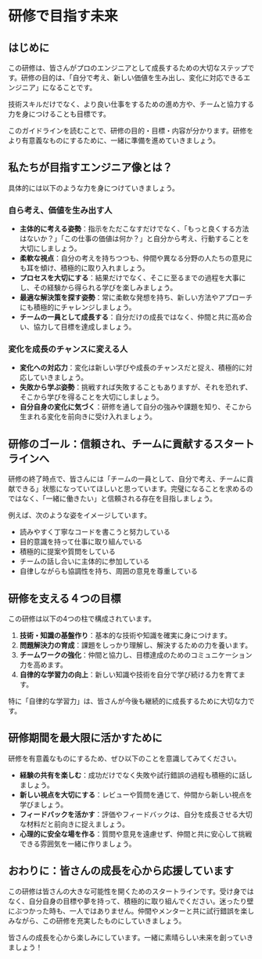 # 研修で目指す未来

## はじめに

この研修は、皆さんがプロのエンジニアとして成長するための大切なステップです。研修の目的は、「自分で考え、新しい価値を生み出し、変化に対応できるエンジニア」になることです。

技術スキルだけでなく、より良い仕事をするための進め方や、チームと協力する力を身につけることも目標です。

このガイドラインを読むことで、研修の目的・目標・内容が分かります。研修をより有意義なものにするために、一緒に準備を進めていきましょう。

## 私たちが目指すエンジニア像とは？

具体的には以下のような力を身につけていきましょう。

### 自ら考え、価値を生み出す人

- **主体的に考える姿勢**：指示をただこなすだけでなく、「もっと良くする方法はないか？」「この仕事の価値は何か？」と自分から考え、行動することを大切にしましょう。
- **柔軟な視点**：自分の考えを持ちつつも、仲間や異なる分野の人たちの意見にも耳を傾け、積極的に取り入れましょう。
- **プロセスを大切にする**：結果だけでなく、そこに至るまでの過程を大事にし、その経験から得られる学びを楽しみましょう。
- **最適な解決策を探す姿勢**：常に柔軟な発想を持ち、新しい方法やアプローチにも積極的にチャレンジしましょう。
- **チームの一員として成長する**：自分だけの成長ではなく、仲間と共に高め合い、協力して目標を達成しましょう。

### 変化を成長のチャンスに変える人

- **変化への対応力**：変化は新しい学びや成長のチャンスだと捉え、積極的に対応していきましょう。
- **失敗から学ぶ姿勢**：挑戦すれば失敗することもありますが、それを恐れず、そこから学びを得ることを大切にしましょう。
- **自分自身の変化に気づく**：研修を通して自分の強みや課題を知り、そこから生まれる変化を前向きに受け入れましょう。

## 研修のゴール：信頼され、チームに貢献するスタートラインへ

研修の終了時点で、皆さんには「チームの一員として、自分で考え、チームに貢献できる」状態になっていてほしいと思っています。完璧になることを求めるのではなく、「一緒に働きたい」と信頼される存在を目指しましょう。

例えば、次のような姿をイメージしています。

- 読みやすく丁寧なコードを書こうと努力している
- 目的意識を持って仕事に取り組んでいる
- 積極的に提案や質問をしている
- チームの話し合いに主体的に参加している
- 自律しながらも協調性を持ち、周囲の意見を尊重している

## 研修を支える４つの目標

この研修は以下の4つの柱で構成されています。

1. **技術・知識の基盤作り**：基本的な技術や知識を確実に身につけます。
2. **問題解決力の育成**：課題をしっかり理解し、解決するための力を養います。
3. **チームワークの強化**：仲間と協力し、目標達成のためのコミュニケーション力を高めます。
4. **自律的な学習力の向上**：新しい知識や技術を自分で学び続ける力を育てます。

特に「自律的な学習力」は、皆さんが今後も継続的に成長するために大切な力です。

## 研修期間を最大限に活かすために

研修を有意義なものにするため、ぜひ以下のことを意識してみてください。

- **経験の共有を楽しむ**：成功だけでなく失敗や試行錯誤の過程も積極的に話しましょう。
- **新しい視点を大切にする**：レビューや質問を通じて、仲間から新しい視点を学びましょう。
- **フィードバックを活かす**：評価やフィードバックは、自分を成長させる大切な材料だと前向きに捉えましょう。
- **心理的に安全な場を作る**：質問や意見を遠慮せず、仲間と共に安心して挑戦できる雰囲気を一緒に作りましょう。

## おわりに：皆さんの成長を心から応援しています

この研修は皆さんの大きな可能性を開くためのスタートラインです。受け身ではなく、自分自身の目標や夢を持って、積極的に取り組んでください。迷ったり壁にぶつかった時も、一人ではありません。仲間やメンターと共に試行錯誤を楽しみながら、この研修を充実したものにしていきましょう。

皆さんの成長を心から楽しみにしています。一緒に素晴らしい未来を創っていきましょう！

